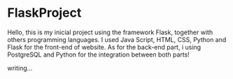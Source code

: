 # FlaskProject

Hello, this is my inicial project using the framework Flask, together with others programming languages.
I used Java Script, HTML, CSS, Python and Flask for the front-end of website. As for the back-end part, i using PostgreSQL and Python for the integration between both parts!

writing...